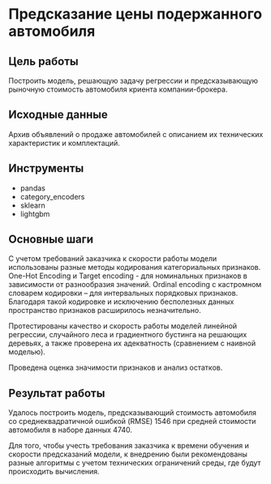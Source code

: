 # Предсказание цены подержанного автомобиля

## Цель работы

Построить модель, решающую задачу регрессии и предсказывающую рыночную стоимость автомобиля криента компании-брокера.

## Исходные данные

Архив объявлений о продаже автомобилей с описанием их технических характеристик и комплектаций.

## Инструменты

- pandas
- category_encoders
- sklearn
- lightgbm

## Основные шаги

С учетом требований заказчика к скорости работы модели использованы разные методы кодирования
категориальных признаков. One-Hot Encoding и Target encoding - для номинальных признаков
в зависимости от разнообразия значений. Ordinal encoding с кастромном словарем кодировки –
для интервальных порядковых признаков. Благодаря такой кодировке и исключению
бесполезных данных пространство признаков расширилось незначительно.

Протестированы качество и скорость работы моделей линейной регрессии, случайного леса и
градиентного бустинга на решающих деревьях, а также проверена их адекватность (сравнением с
наивной моделью). 

Проведена оценка значимости признаков и анализ остатков.

## Результат работы

Удалось построить модель, предсказывающий стоимость автомобиля со среднеквадратичной
ошибкой (RMSE) 1546 при средней стоимости автомобиля в наборе данных 4740. 

Для того, чтобы учесть требования заказчика к времени обучения и скорости предсказаний модели, к внедрению
были рекомендованы разные алгоритмы с учетом технических ограничений среды, где будут происходить вычисления. 